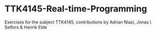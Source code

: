 # TTK4145-Real-time-Programming

Exercises for the subject TTK4145, contributions by Adrian Niazi, Jonas I. Selfors & Henrik Elde
